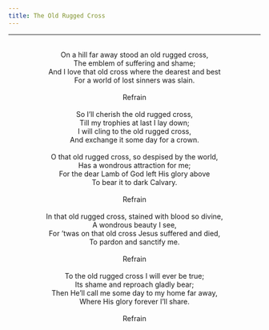 ```yaml
---
title: The Old Rugged Cross
---
```


---
<center>
<br/>
On a hill far away stood an old rugged cross,<br/>
The emblem of suffering and shame;<br/>
And I love that old cross where the dearest and best<br/>
For a world of lost sinners was slain.<br/>
<br/>
Refrain<br/>
<br/>
So I’ll cherish the old rugged cross,<br/>
Till my trophies at last I lay down;<br/>
I will cling to the old rugged cross,<br/>
And exchange it some day for a crown.<br/>
<br/>
O that old rugged cross, so despised by the world,<br/>
Has a wondrous attraction for me;<br/>
For the dear Lamb of God left His glory above<br/>
To bear it to dark Calvary.<br/>
<br/>
Refrain<br/>
<br/>
In that old rugged cross, stained with blood so divine,<br/>
A wondrous beauty I see,<br/>
For ’twas on that old cross Jesus suffered and died,<br/>
To pardon and sanctify me.<br/>
<br/>
Refrain<br/>
<br/>
To the old rugged cross I will ever be true;<br/>
Its shame and reproach gladly bear;<br/>
Then He’ll call me some day to my home far away,<br/>
Where His glory forever I’ll share.<br/>
<br/>
Refrain<br/>

</center>